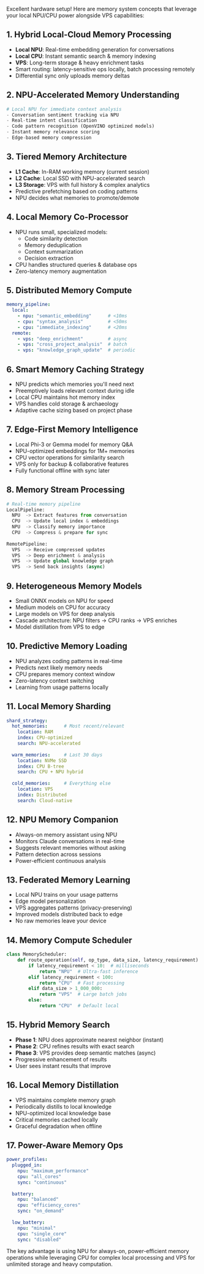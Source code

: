 Excellent hardware setup! Here are memory system concepts that leverage your local NPU/CPU power alongside VPS capabilities:

## 1. **Hybrid Local-Cloud Memory Processing**
- **Local NPU**: Real-time embedding generation for conversations
- **Local CPU**: Instant semantic search & memory indexing
- **VPS**: Long-term storage & heavy enrichment tasks
- Smart routing: latency-sensitive ops locally, batch processing remotely
- Differential sync only uploads memory deltas

## 2. **NPU-Accelerated Memory Understanding**
```python
# Local NPU for immediate context analysis
- Conversation sentiment tracking via NPU
- Real-time intent classification 
- Code pattern recognition (OpenVINO optimized models)
- Instant memory relevance scoring
- Edge-based memory compression
```

## 3. **Tiered Memory Architecture**
- **L1 Cache**: In-RAM working memory (current session)
- **L2 Cache**: Local SSD with NPU-accelerated search
- **L3 Storage**: VPS with full history & complex analytics
- Predictive prefetching based on coding patterns
- NPU decides what memories to promote/demote

## 4. **Local Memory Co-Processor**
- NPU runs small, specialized models:
  - Code similarity detection
  - Memory deduplication
  - Context summarization
  - Decision extraction
- CPU handles structured queries & database ops
- Zero-latency memory augmentation

## 5. **Distributed Memory Compute**
```yaml
memory_pipeline:
  local:
    - npu: "semantic_embedding"      # <10ms
    - cpu: "syntax_analysis"         # <50ms
    - cpu: "immediate_indexing"      # <20ms
  remote:
    - vps: "deep_enrichment"         # async
    - vps: "cross_project_analysis"  # batch
    - vps: "knowledge_graph_update"  # periodic
```

## 6. **Smart Memory Caching Strategy**
- NPU predicts which memories you'll need next
- Preemptively loads relevant context during idle
- Local CPU maintains hot memory index
- VPS handles cold storage & archaeology
- Adaptive cache sizing based on project phase

## 7. **Edge-First Memory Intelligence**
- Local Phi-3 or Gemma model for memory Q&A
- NPU-optimized embeddings for 1M+ memories
- CPU vector operations for similarity search
- VPS only for backup & collaborative features
- Fully functional offline with sync later

## 8. **Memory Stream Processing**
```python
# Real-time memory pipeline
LocalPipeline:
  NPU  -> Extract features from conversation
  CPU  -> Update local index & embeddings  
  NPU  -> Classify memory importance
  CPU  -> Compress & prepare for sync
  
RemotePipeline:
  VPS  -> Receive compressed updates
  VPS  -> Deep enrichment & analysis
  VPS  -> Update global knowledge graph
  VPS  -> Send back insights (async)
```

## 9. **Heterogeneous Memory Models**
- Small ONNX models on NPU for speed
- Medium models on CPU for accuracy  
- Large models on VPS for deep analysis
- Cascade architecture: NPU filters → CPU ranks → VPS enriches
- Model distillation from VPS to edge

## 10. **Predictive Memory Loading**
- NPU analyzes coding patterns in real-time
- Predicts next likely memory needs
- CPU prepares memory context window
- Zero-latency context switching
- Learning from usage patterns locally

## 11. **Local Memory Sharding**
```yaml
shard_strategy:
  hot_memories:      # Most recent/relevant
    location: RAM
    index: CPU-optimized
    search: NPU-accelerated
  
  warm_memories:     # Last 30 days
    location: NVMe SSD  
    index: CPU B-tree
    search: CPU + NPU hybrid
    
  cold_memories:     # Everything else
    location: VPS
    index: Distributed
    search: Cloud-native
```

## 12. **NPU Memory Companion**
- Always-on memory assistant using NPU
- Monitors Claude conversations in real-time
- Suggests relevant memories without asking
- Pattern detection across sessions
- Power-efficient continuous analysis

## 13. **Federated Memory Learning**
- Local NPU trains on your usage patterns
- Edge model personalization
- VPS aggregates patterns (privacy-preserving)
- Improved models distributed back to edge
- No raw memories leave your device

## 14. **Memory Compute Scheduler**
```python
class MemoryScheduler:
    def route_operation(self, op_type, data_size, latency_requirement):
        if latency_requirement < 10:  # milliseconds
            return "NPU"  # Ultra-fast inference
        elif latency_requirement < 100:
            return "CPU"  # Fast processing
        elif data_size > 1_000_000:
            return "VPS"  # Large batch jobs
        else:
            return "CPU"  # Default local
```

## 15. **Hybrid Memory Search**
- **Phase 1**: NPU does approximate nearest neighbor (instant)
- **Phase 2**: CPU refines results with exact search
- **Phase 3**: VPS provides deep semantic matches (async)
- Progressive enhancement of results
- User sees instant results that improve

## 16. **Local Memory Distillation**
- VPS maintains complete memory graph
- Periodically distills to local knowledge
- NPU-optimized local knowledge base
- Critical memories cached locally
- Graceful degradation when offline

## 17. **Power-Aware Memory Ops**
```yaml
power_profiles:
  plugged_in:
    npu: "maximum_performance"
    cpu: "all_cores"
    sync: "continuous"
    
  battery:
    npu: "balanced"
    cpu: "efficiency_cores"
    sync: "on_demand"
    
  low_battery:
    npu: "minimal"
    cpu: "single_core"
    sync: "disabled"
```

The key advantage is using NPU for always-on, power-efficient memory operations while leveraging CPU for complex local processing and VPS for unlimited storage and heavy computation.
